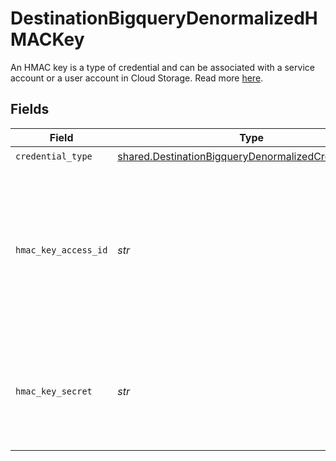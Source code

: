 # DestinationBigqueryDenormalizedHMACKey

An HMAC key is a type of credential and can be associated with a service account or a user account in Cloud Storage. Read more <a href="https://cloud.google.com/storage/docs/authentication/hmackeys">here</a>.


## Fields

| Field                                                                                                                                         | Type                                                                                                                                          | Required                                                                                                                                      | Description                                                                                                                                   | Example                                                                                                                                       |
| --------------------------------------------------------------------------------------------------------------------------------------------- | --------------------------------------------------------------------------------------------------------------------------------------------- | --------------------------------------------------------------------------------------------------------------------------------------------- | --------------------------------------------------------------------------------------------------------------------------------------------- | --------------------------------------------------------------------------------------------------------------------------------------------- |
| `credential_type`                                                                                                                             | [shared.DestinationBigqueryDenormalizedCredentialType](../../models/shared/destinationbigquerydenormalizedcredentialtype.md)                  | :heavy_check_mark:                                                                                                                            | N/A                                                                                                                                           |                                                                                                                                               |
| `hmac_key_access_id`                                                                                                                          | *str*                                                                                                                                         | :heavy_check_mark:                                                                                                                            | HMAC key access ID. When linked to a service account, this ID is 61 characters long; when linked to a user account, it is 24 characters long. | 1234567890abcdefghij1234                                                                                                                      |
| `hmac_key_secret`                                                                                                                             | *str*                                                                                                                                         | :heavy_check_mark:                                                                                                                            | The corresponding secret for the access ID. It is a 40-character base-64 encoded string.                                                      | 1234567890abcdefghij1234567890ABCDEFGHIJ                                                                                                      |